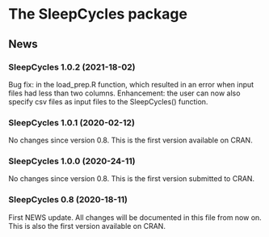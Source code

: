 The SleepCycles package
================

<!-- NEWS.md is generated from NEWS.Rmd. Please edit that file -->

## News

### SleepCycles 1.0.2 (2021-18-02)

Bug fix: in the load\_prep.R function, which resulted in an error when
input files had less than two columns. Enhancement: the user can now
also specify csv files as input files to the SleepCycles() function.

### SleepCycles 1.0.1 (2020-02-12)

No changes since version 0.8. This is the first version available on
CRAN.

### SleepCycles 1.0.0 (2020-24-11)

No changes since version 0.8. This is the first version submitted to
CRAN.

### SleepCycles 0.8 (2020-18-11)

First NEWS update. All changes will be documented in this file from now
on. This is also the first version available on CRAN.

